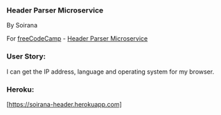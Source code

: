 ### Header Parser Microservice
By Soirana

For [freeCodeCamp](http://freecodecamp.com) - [Header Parser Microservice](https://www.freecodecamp.com/challenges/request-header-parser-microservice)

### **User Story**:

I can get the IP address, language and operating system for my browser.

### Heroku:
[https://soirana-header.herokuapp.com]